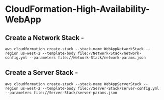# CloudFormation-High-Availability-WebApp

## Create a Network Stack -  
`aws cloudformation create-stack --stack-name WebAppNetworkStack --region us-west-2 --template-body file://Network-Stack/network-config.yml --parameters file://Network-Stack/network-params.json`

## Create a Server Stack -  
`aws cloudformation create-stack --stack-name WebAppServerStack --region us-west-2 --template-body file://Server-Stack/server-config.yml --parameters file://Server-Stack/server-params.json`
